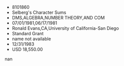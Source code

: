 
* 8101860
* Selberg's Character Sums
* DMS,ALGEBRA,NUMBER THEORY,AND COM
* 07/01/1981,06/17/1981
* Ronald Evans,CA,University of California-San Diego
* Standard Grant
*   name not available
* 12/31/1983
* USD 18,550.00

nan
